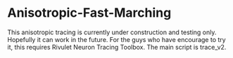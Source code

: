 # Anisotropic-Fast-Marching
This anisotropic tracing is currently under construction and testing only. Hopefully it can work in the future.
For the guys who have encourage to try it, this requires Rivulet Neuron Tracing Toolbox. The main script is
trace_v2.
